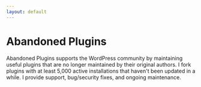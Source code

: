 ```yaml
---
layout: default
---
```


# Abandoned Plugins

Abandoned Plugins supports the WordPress community by maintaining useful plugins that are no longer maintained by their original authors. I fork plugins with at least 5,000 active installations that haven't been updated in a while. I provide support, bug/security fixes, and ongoing maintenance.